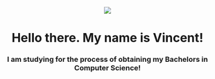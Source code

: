 <p align="center">
  <img src=
![giphy](https://github.com/user-attachments/assets/b11aa7a5-4189-4aa9-982b-525de5d8d262)>
</p>

<h1 align="center">Hello there. My name is Vincent!</h1>
<h3 align="center">I am studying for the process of obtaining my Bachelors in Computer Science!</h3>

<!--
**VBonamassa3/VBonamassa3** is a ✨ _special_ ✨ repository because its `README.md` (this file) appears on your GitHub profile.

Here are some ideas to get you started:

- 🔭 I’m currently working on ...
- 🌱 I’m currently learning ...
- 👯 I’m looking to collaborate on ...
- 🤔 I’m looking for help with ...
- 💬 Ask me about ...
- 📫 How to reach me: ...
- 😄 Pronouns: ...
- ⚡ Fun fact: ...
-->
